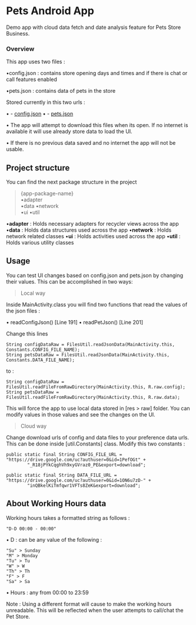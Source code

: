 # Pets Android App

Demo app with cloud data fetch and date analysis feature for Pets Store Business.

### Overview

This app uses two files :

•config.json : contains store opening days and times and if there is chat or call features enabled

•pets.json : contains data of pets in the store

Stored currently in this two urls :

• - [config.json](https://drive.google.com/uc?authuser=0&id=1PefOGt_R18jPYkCqghVh9xyGVraz0_PE&export=download)
• - [pets.json](https://drive.google.com/uc?authuser=0&id=1ON6u7zD-inQBkelKiTmfqwr1VFTs8ZeK&export=download)

• The app will attempt to download this files when its open. If no internet is available it will use already store data
to load the UI.

• If there is no previous data saved and no internet the app will not be usable.

## Project structure

You can find the next package structure in the project

>{app-package-name}   
		•adapter  
		•data
		•network  
		•ui
		•util

•**adapter** : Holds necessary adapters for recycler views across the app
•**data** : Holds data structures used across the app
•**network** : Holds network related classes
•**ui** : Holds activities used across the app
•**util** : Holds various utility classes


## Usage

You can test UI changes based on config.json and pets.json by changing their values.
This can be accomplished in two ways:

>Local way

Inside MainActivity.class you will find two functions that read the values of the json files :

• readConfigJson() [Line 191]
• readPetJson()    [Line 201]

Change this lines 

```
String configDataRaw = FilesUtil.readJsonData(MainActivity.this, Constants.CONFIG_FILE_NAME);
String petsDataRaw = FilesUtil.readJsonData(MainActivity.this, Constants.DATA_FILE_NAME);
```

to : 

```
String configDataRaw = FilesUtil.readFileFromRawDirectory(MainActivity.this, R.raw.config);
String petsDataRaw = FilesUtil.readFileFromRawDirectory(MainActivity.this, R.raw.data);
```

This will force the app to use local data stored in [res > raw] folder.
You can modify values in those values and see the changes on the UI.


>Cloud way

Change download urls of config and data files to your preference data urls. This can be done inside [util.Constants] class.
Modify this two constants :

```
public static final String CONFIG_FILE_URL = "https://drive.google.com/uc?authuser=0&id=1PefOGt" +
        "_R18jPYkCqghVh9xyGVraz0_PE&export=download";

public static final String DATA_FILE_URL = "https://drive.google.com/uc?authuser=0&id=1ON6u7zD-" +
        "inQBkelKiTmfqwr1VFTs8ZeK&export=download";
```

## About Working Hours data

Working hours takes a formatted string as follows :

```
"D-D 00:00 - 00:00"
```

• D : can be any value of the following :

```
"Su" > Sunday
"M" > Monday
"Tu" > Tu
"W" > W
"Th" > Th
"F" > F
"Sa" > Sa

```

• Hours : any from 00:00 to 23:59

Note : Using a different format will cause to make the working hours unreadable. This will be reflected when the user attempts to call/chat the Pet Store.



